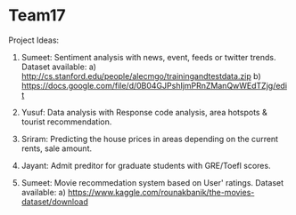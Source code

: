 # Team17
 Project Ideas:
1. Sumeet: Sentiment analysis with news, event, feeds or twitter trends.
Dataset available: a) http://cs.stanford.edu/people/alecmgo/trainingandtestdata.zip
                    b) https://docs.google.com/file/d/0B04GJPshIjmPRnZManQwWEdTZjg/edit
2. Yusuf: Data analysis with Response code analysis, area hotspots & tourist recommendation.

3. Sriram: Predicting the house prices in areas depending on the current rents, sale amount.

4. Jayant: Admit preditor for graduate students with GRE/Toefl scores.

5. Sumeet: Movie recommedation system based on User' ratings.
Dataset available: a) https://www.kaggle.com/rounakbanik/the-movies-dataset/download

